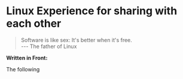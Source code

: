 # Linux Experience for sharing with each other

> Software is like sex: It's better when it's free.<br>
                                                  --- The father of Linux

**Written in Front:**

The following 
